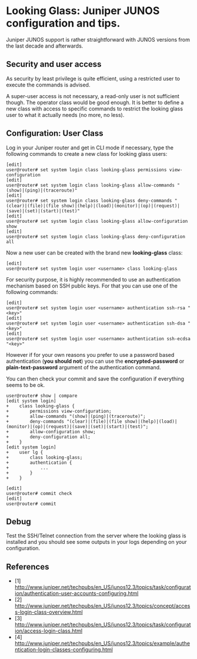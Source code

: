 # Looking Glass: Juniper JUNOS configuration and tips.

Juniper JUNOS support is rather straightforward with JUNOS versions from the
last decade and afterwards.

## Security and user access

As security by least privilege is quite efficient, using a restricted user to
execute the commands is advised.

A super-user access is not necessary, a read-only user is not sufficient
though. The operator class would be good enough. It is better to define a new
class with access to specific commands to restrict the looking glass user to
what it actually needs (no more, no less).

## Configuration: User Class

Log in your Juniper router and get in CLI mode if necessary, type the
following commands to create a new class for looking glass users:

```
[edit]
user@router# set system login class looking-glass permissions view-configuration
[edit]
user@router# set system login class looking-glass allow-commands "(show)|(ping)|(traceroute)"
[edit]
user@router# set system login class looking-glass deny-commands "(clear)|(file)|(file show)|(help)|(load)|(monitor)|(op)|(request)|(save)|(set)|(start)|(test)"
[edit]
user@router# set system login class looking-glass allow-configuration show
[edit]
user@router# set system login class looking-glass deny-configuration all
```

Now a new user can be created with the brand new **looking-glass** class:

```
[edit]
user@router# set system login user <username> class looking-glass
```

For security purpose, it is highly recommended to use an authentication
mechanism based on SSH public keys. For that you can use one of the following
commands:

```
[edit]
user@router# set system login user <username> authentication ssh-rsa "<key>"
[edit]
user@router# set system login user <username> authentication ssh-dsa "<key>"
[edit]
user@router# set system login user <username> authentication ssh-ecdsa "<key>"
```

However if for your own reasons you prefer to use a password based authentication
(**you should not**) you can use the **encrypted-password** or
**plain-text-password** argument of the authentication command.

You can then check your commit and save the configuration if everything seems
to be ok.

```
user@router# show | compare
[edit system login]
+    class looking-glass {
+        permissions view-configuration;
+        allow-commands "(show)|(ping)|(traceroute)";
+        deny-commands "(clear)|(file)|(file show)|(help)|(load)|(monitor)|(op)|(request)|(save)|(set)|(start)|(test)";
+        allow-configuration show;
+        deny-configuration all;
+    }
[edit system login]
+    user lg {
+        class looking-glass;
+        authentication {
+            ...
+        }
+    }

[edit]
user@router# commit check
[edit]
user@router# commit
```

## Debug

Test the SSH/Telnet connection from the server where the looking glass is
installed and you should see some outputs in your logs depending on your
configuration.

## References

  * [1] http://www.juniper.net/techpubs/en_US/junos12.3/topics/task/configuration/authentication-user-accounts-configuring.html
  * [2] http://www.juniper.net/techpubs/en_US/junos12.3/topics/concept/access-login-class-overview.html
  * [3] http://www.juniper.net/techpubs/en_US/junos12.3/topics/task/configuration/access-login-class.html
  * [4] http://www.juniper.net/techpubs/en_US/junos12.3/topics/example/authentication-login-classes-configuring.html
